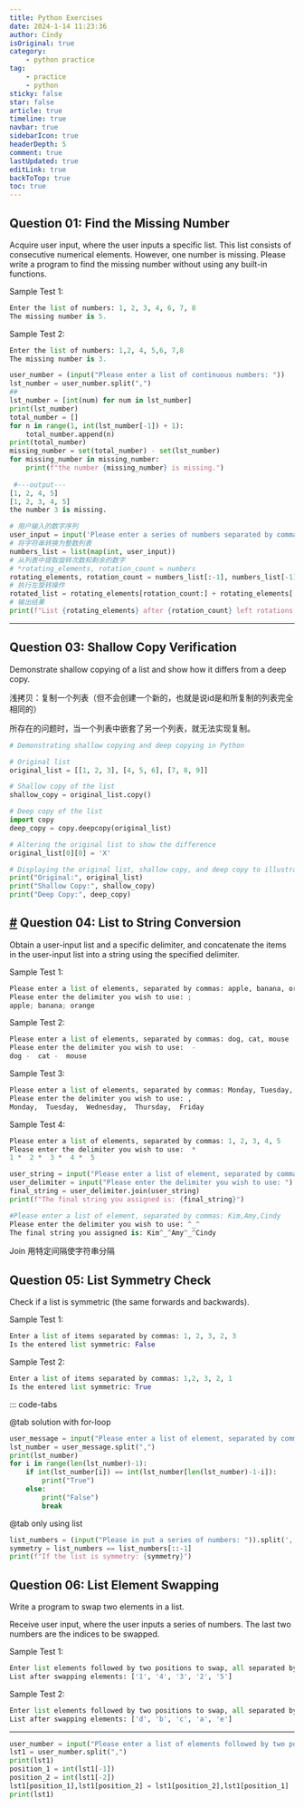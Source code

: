 ```yaml
---
title: Python Exercises
date: 2024-1-14 11:23:36
author: Cindy
isOriginal: true
category: 
    - python practice
tag:
    - practice
    - python
sticky: false
star: false
article: true
timeline: true
navbar: true
sidebarIcon: true
headerDepth: 5
comment: true
lastUpdated: true
editLink: true
backToTop: true
toc: true
---
```


## Question 01: Find the Missing Number

Acquire user input, where the user inputs a specific list. This list consists of consecutive numerical elements. However, one number is missing. Please write a program to find the missing number without using any built-in functions.

Sample Test 1:

```python
Enter the list of numbers: 1, 2, 3, 4, 6, 7, 8
The missing number is 5.
```

Sample Test 2:

```python
Enter the list of numbers: 1,2, 4, 5,6, 7,8
The missing number is 3.
```

```python
user_number = (input("Please enter a list of continuous numbers: "))
lst_number = user_number.split(",")
## 
lst_number = [int(num) for num in lst_number]
print(lst_number)
total_number = []
for n in range(1, int(lst_number[-1]) + 1):
    total_number.append(n)
print(total_number)
missing_number = set(total_number) - set(lst_number)
for missing_number in missing_number:
    print(f"the number {missing_number} is missing.")
   
 #---output---
[1, 2, 4, 5]
[1, 2, 3, 4, 5]
the number 3 is missing.
```



```python
# 用户输入的数字序列
user_input = input('Please enter a series of numbers separated by commas:').replace(' ', '').split(',')
# 将字符串转换为整数列表
numbers_list = list(map(int, user_input))
# 从列表中提取旋转次数和剩余的数字
# *rotating_elements, rotation_count = numbers
rotating_elements, rotation_count = numbers_list[:-1], numbers_list[-1]
# 执行左旋转操作
rotated_list = rotating_elements[rotation_count:] + rotating_elements[:rotation_count]
# 输出结果
print(f"List {rotating_elements} after {rotation_count} left rotations: {rotated_list}")
```



------

## Question 03: Shallow Copy Verification

Demonstrate shallow copying of a list and show how it differs from a deep copy.

浅拷贝：复制一个列表（但不会创建一个新的，也就是说id是和所复制的列表完全相同的）

所存在的问题时，当一个列表中嵌套了另一个列表，就无法实现复制。

```python
# Demonstrating shallow copying and deep copying in Python

# Original list
original_list = [[1, 2, 3], [4, 5, 6], [7, 8, 9]]

# Shallow copy of the list
shallow_copy = original_list.copy()

# Deep copy of the list
import copy
deep_copy = copy.deepcopy(original_list)

# Altering the original list to show the difference
original_list[0][0] = 'X'

# Displaying the original list, shallow copy, and deep copy to illustrate the differences
print("Original:", original_list)
print("Shallow Copy:", shallow_copy)
print("Deep Copy:", deep_copy)

```





## [#](#question-04-list-to-string-conversion) Question 04: List to String Conversion

Obtain a user-input list and a specific delimiter, and concatenate the items in the user-input list into a string using the specified delimiter.

Sample Test 1:

```python
Please enter a list of elements, separated by commas: apple, banana, orange
Please enter the delimiter you wish to use: ;
apple; banana; orange
```

Sample Test 2:

```python
Please enter a list of elements, separated by commas: dog, cat, mouse
Please enter the delimiter you wish to use:  - 
dog -  cat -  mouse
```

Sample Test 3:

```python
Please enter a list of elements, separated by commas: Monday, Tuesday, Wednesday, Thursday, Friday
Please enter the delimiter you wish to use: , 
Monday,  Tuesday,  Wednesday,  Thursday,  Friday
```

Sample Test 4:

```python
Please enter a list of elements, separated by commas: 1, 2, 3, 4, 5
Please enter the delimiter you wish to use:  * 
1 *  2 *  3 *  4 *  5
```

```python
user_string = input("Please enter a list of element, separated by commas: ").split(',')
user_delimiter = input("Please enter the delimiter you wish to use: ")
final_string = user_delimiter.join(user_string)
print(f"The final string you assigned is: {final_string}")

#Please enter a list of element, separated by commas: Kim,Amy,Cindy
Please enter the delimiter you wish to use: ^_^
The final string you assigned is: Kim^_^Amy^_^Cindy
```

Join 用特定间隔使字符串分隔





## Question 05: List Symmetry Check

Check if a list is symmetric (the same forwards and backwards).

Sample Test 1:

```python
Enter a list of items separated by commas: 1, 2, 3, 2, 3
Is the entered list symmetric: False
```

Sample Test 2:

```python
Enter a list of items separated by commas: 1,2, 3, 2, 1
Is the entered list symmetric: True
```

::: code-tabs

@tab solution with for-loop

```python
user_message = input("Please enter a list of element, separated by commas: ")
lst_number = user_message.split(",")
print(lst_number)
for i in range(len(lst_number)-1):
    if int(lst_number[i]) == int(lst_number[len(lst_number)-1-i]):
        print("True")
    else:
        print("False")
        break
```

@tab only using list

```python
list_numbers = (input("Please in put a series of numbers: ")).split(',')
symmetry = list_numbers == list_numbers[::-1]
print(f"If the list is symmetry: {symmetry}")
```







## Question 06: List Element Swapping

Write a program to swap two elements in a list.

Receive user input, where the user inputs a series of numbers. The last two numbers are the indices to be swapped.

Sample Test 1:

```python
Enter list elements followed by two positions to swap, all separated by space: 1, 2, 3, 4, 5, 1, 3
List after swapping elements: ['1', '4', '3', '2', '5']
```

Sample Test 2:

```python
Enter list elements followed by two positions to swap, all separated by space: a,b, c, d, e , 0, 3
List after swapping elements: ['d', 'b', 'c', 'a', 'e']
```

------

```python
user_number = input("Please enter a list of elements followed by two positions to swap: ")
lst1 = user_number.split(",")
print(lst1)
position_1 = int(lst1[-1])
position_2 = int(lst1[-2])
lst1[position_1],lst1[position_2] = lst1[position_2],lst1[position_1]
print(lst1)
```

